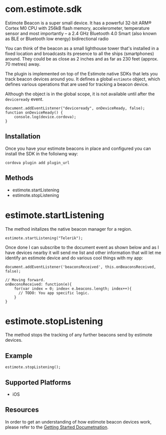 <!---
    Licensed to the Apache Software Foundation (ASF) under one
    or more contributor license agreements.  See the NOTICE file
    distributed with this work for additional information
    regarding copyright ownership.  The ASF licenses this file
    to you under the Apache License, Version 2.0 (the
    "License"); you may not use this file except in compliance
    with the License.  You may obtain a copy of the License at

      http://www.apache.org/licenses/LICENSE-2.0

    Unless required by applicable law or agreed to in writing,
    software distributed under the License is distributed on an
    "AS IS" BASIS, WITHOUT WARRANTIES OR CONDITIONS OF ANY
    KIND, either express or implied.  See the License for the
    specific language governing permissions and limitations
    under the License.
-->

# com.estimote.sdk

Estimote Beacon is a super small device. It has a powerful 32-bit ARM® Cortex M0 CPU with 256kB flash memory, accelerometer, temperature sensor and most importantly – a 2.4 GHz Bluetooth 4.0 Smart (also known as BLE or Bluetooth low energy) bidirectional radio

You can think of the beacon as a small lighthouse tower that's installed in a fixed location and broadcasts its presence to all the ships (smartphones) around. They could be as close as 2 inches and as far as 230 feet (approx. 70 metres) away.

The plugin is implemented on top of the Estimote native SDKs that lets you track beacon devices around you. It defines a global `estimote` object, which defines various operations that are used for tracking a beacon device.

Although the object is in the global scope, it is not available until after the `deviceready` event.

    document.addEventListener("deviceready", onDeviceReady, false);
    function onDeviceReady() {
        console.log(device.cordova);
    }

## Installation

Once you have your estimote beacons in place and configured you can install the SDK in the folloiwng way:

    cordova plugin add plugin_url

## Methods

- estimote.startListening
- estimote.stopListening


# estimote.startListening

The method initalizes the native beacon manager for a region.

    estimote.startListening("Telerik");

Once done I can subscribe to the document event as shown below and as I have devices nearby it will send me list and other information that will let me identify an estimote device and do various cool things with my app:

    document.addEventListener('beaconsReceived', this.onBeaconsReceived, false);

    // Moving forward.
    onBeconsReceived: function(e){
        for(var index = 0; index< e.beacons.length; index++){
          // TODO: You app specific logic.
        }
    }


# estimote.stopListening

The method stops the tracking of any further beacons send by estimote devices.

## Example

    estimote.stopListening();


## Supported Platforms

- iOS

## Resources

In order to get an understanding of how estimote beacon devices work, please refer to the [Getting Started Documetnation](http://estimote.com/api/getting-started/intro-to-beacons.html).
